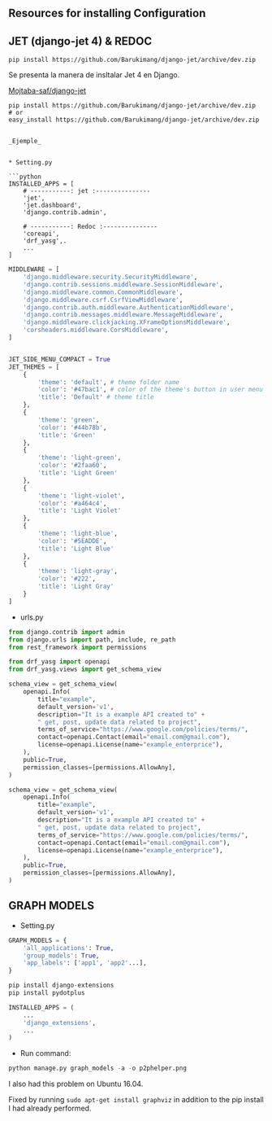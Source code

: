 ## Resources for installing Configuration

## JET (django-jet 4) & REDOC

```
pip install https://github.com/Barukimang/django-jet/archive/dev.zip
```

Se presenta la manera de insltalar Jet 4 en Django.

[Mojtaba-saf/django-jet](https://github.com/Mojtaba-saf/django-jet)

```
pip install https://github.com/Barukimang/django-jet/archive/dev.zip
# or
easy_install https://github.com/Barukimang/django-jet/archive/dev.zip


_Ejemple_


* Setting.py

```python
INSTALLED_APPS = [
    # -----------: jet :---------------
    'jet',
    'jet.dashboard',
    'django.contrib.admin',
    
    # -----------: Redoc :---------------
    'coreapi', 
    'drf_yasg',.
    ...
]
```

```python
MIDDLEWARE = [
    'django.middleware.security.SecurityMiddleware',
    'django.contrib.sessions.middleware.SessionMiddleware',
    'django.middleware.common.CommonMiddleware',
    'django.middleware.csrf.CsrfViewMiddleware',
    'django.contrib.auth.middleware.AuthenticationMiddleware',
    'django.contrib.messages.middleware.MessageMiddleware',
    'django.middleware.clickjacking.XFrameOptionsMiddleware',
    'corsheaders.middleware.CorsMiddleware',
]
```
```python

JET_SIDE_MENU_COMPACT = True
JET_THEMES = [
    {
        'theme': 'default', # theme folder name
        'color': '#47bac1', # color of the theme's button in user menu
        'title': 'Default' # theme title
    },
    {
        'theme': 'green',
        'color': '#44b78b',
        'title': 'Green'
    },
    {
        'theme': 'light-green',
        'color': '#2faa60',
        'title': 'Light Green'
    },
    {
        'theme': 'light-violet',
        'color': '#a464c4',
        'title': 'Light Violet'
    },
    {
        'theme': 'light-blue',
        'color': '#5EADDE',
        'title': 'Light Blue'
    },
    {
        'theme': 'light-gray',
        'color': '#222',
        'title': 'Light Gray'
    }
]
```


* urls.py

```python
from django.contrib import admin
from django.urls import path, include, re_path
from rest_framework import permissions

from drf_yasg import openapi
from drf_yasg.views import get_schema_view
```

```python
schema_view = get_schema_view(
    openapi.Info(
        title="example",
        default_version='v1',
        description="It is a example API created to" + 
        " get, post, update data related to project",
        terms_of_service="https://www.google.com/policies/terms/",
        contact=openapi.Contact(email="email.com@gmail.com"),
        license=openapi.License(name="example_enterprice"),
    ),
    public=True,
    permission_classes=[permissions.AllowAny],
)
```

```python
schema_view = get_schema_view(
    openapi.Info(
        title="example",
        default_version='v1',
        description="It is a example API created to" + 
        " get, post, update data related to project",
        terms_of_service="https://www.google.com/policies/terms/",
        contact=openapi.Contact(email="email.com@gmail.com"),
        license=openapi.License(name="example_enterprice"),
    ),
    public=True,
    permission_classes=[permissions.AllowAny],
)
```


## GRAPH MODELS

* Setting.py 

```python
GRAPH_MODELS = {
    'all_applications': True,
    'group_models': True,
    'app_labels': ['app1', 'app2'...],
}
```

```python
pip install django-extensions
pip install pydotplus
```

```python
INSTALLED_APPS = (
    ...
    'django_extensions',
    ...
)
```

* Run command:

```python
python manage.py graph_models -a -o p2phelper.png
```

I also had this problem on Ubuntu 16.04.

Fixed by running `sudo apt-get install graphviz` in addition to the pip install I had already performed.
